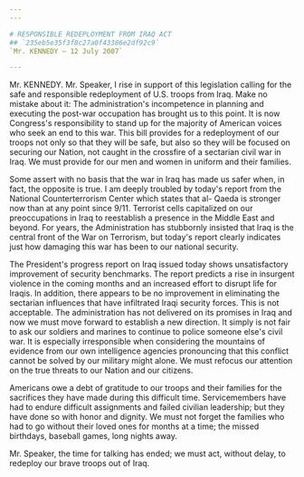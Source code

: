 ```yaml
---
---

# RESPONSIBLE REDEPLOYMENT FROM IRAQ ACT
## `235eb5e35f3f8c27a0f43386e2df92c9`
`Mr. KENNEDY — 12 July 2007`

---
```



Mr. KENNEDY. Mr. Speaker, I rise in support of this legislation 
calling for the safe and responsible redeployment of U.S. troops from 
Iraq. Make no mistake about it: The administration's incompetence in 
planning and executing the post-war occupation has brought us to this 
point. It is now Congress's responsibility to stand up for the majority 
of American voices who seek an end to this war. This bill provides for 
a redeployment of our troops not only so that they will be safe, but 
also so they will be focused on securing our Nation, not caught in the 
crossfire of a sectarian civil war in Iraq. We must provide for our men 
and women in uniform and their families.

Some assert with no basis that the war in Iraq has made us safer 
when, in fact, the opposite is true. I am deeply troubled by today's 
report from the National Counterterrorism Center which states that al-
Qaeda is stronger now than at any point since 9/11. Terrorist cells 
capitalized on our preoccupations in Iraq to reestablish a presence in 
the Middle East and beyond. For years, the Administration has 
stubbornly insisted that Iraq is the central front of the War on 
Terrorism, but today's report clearly indicates just how damaging this 
war has been to our national security.

The President's progress report on Iraq issued today shows 
unsatisfactory improvement of security benchmarks. The report predicts 
a rise in insurgent violence in the coming months and an increased 
effort to disrupt life for Iraqis. In addition, there appears to be no 
improvement in eliminating the sectarian influences that have 
infiltrated Iraqi security forces. This is not acceptable. The 
administration has not delivered on its promises in Iraq and now we 
must move forward to establish a new direction. It simply is not fair 
to ask our soldiers and marines to continue to police someone else's 
civil war. It is especially irresponsible when considering the 
mountains of evidence from our own intelligence agencies pronouncing 
that this conflict cannot be solved by our military might alone. We 
must refocus our attention on the true threats to our Nation and our 
citizens.

Americans owe a debt of gratitude to our troops and their families 
for the sacrifices they have made during this difficult time. 
Servicemembers have had to endure difficult assignments and failed 
civilian leadership; but they have done so with honor and dignity. We 
must not forget the families who had to go without their loved ones for 
months at a time; the missed birthdays, baseball games, long nights 
away.

Mr. Speaker, the time for talking has ended; we must act, without 
delay, to redeploy our brave troops out of Iraq.